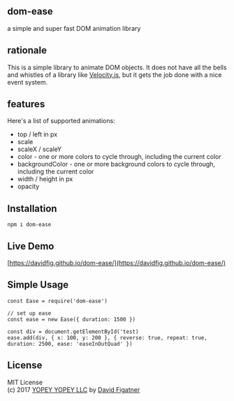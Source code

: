 ## dom-ease
a simple and super fast DOM animation library

## rationale
This is a simple library to animate DOM objects. It does not have all the bells and whistles of a library like [Velocity.js](http://velocityjs.org/), but it gets the job done with a nice event system.

## features
Here's a list of supported animations:

* top / left in px
* scale
* scaleX / scaleY
* color - one or more colors to cycle through, including the current color
* backgroundColor - one or more background colors to cycle through, including the current color
* width / height in px
* opacity

## Installation

    npm i dom-ease

## Live Demo
[https://davidfig.github.io/dom-ease/](https://davidfig.github.io/dom-ease/)
    
## Simple Usage
    const Ease = require('dom-ease')

    // set up ease
    const ease = new Ease({ duration: 1500 })

    const div = document.getElementById('test)
    ease.add(div, { x: 100, y: 200 }, { reverse: true, repeat: true, duration: 2500, ease: 'easeInOutQuad' })

## License 
MIT License  
(c) 2017 [YOPEY YOPEY LLC](https://yopeyopey.com/) by [David Figatner](https://twitter.com/yopey_yopey/)
